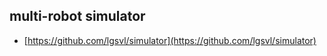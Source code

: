 ## multi-robot simulator
* [https://github.com/lgsvl/simulator](https://github.com/lgsvl/simulator)
